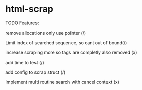 # html-scrap

TODO Features:

remove allocations only use pointer (/)

Limit index of searched sequence, so cant out of bound(/)

increase scraping more so tags are completly also removed (x)

add time to test (/)

add config to scrap struct (/)

Implement multi routine search with cancel context (x)